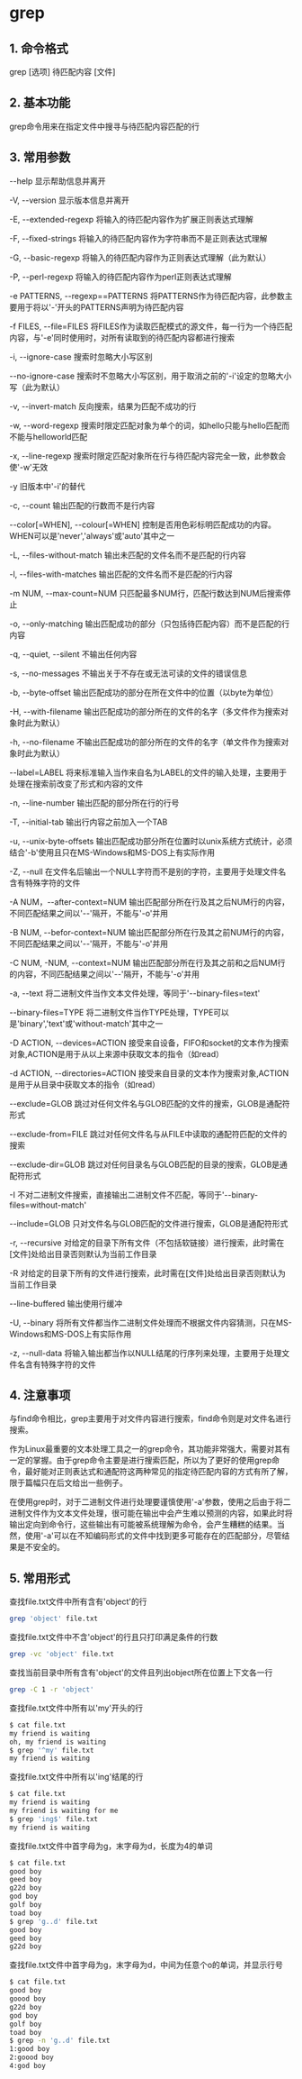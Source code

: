 # grep

## 1. 命令格式

grep [选项] 待匹配内容 [文件]

## 2. 基本功能

grep命令用来在指定文件中搜寻与待匹配内容匹配的行

## 3. 常用参数

--help  显示帮助信息并离开

-V, --version  显示版本信息并离开

-E, --extended-regexp  将输入的待匹配内容作为扩展正则表达式理解

-F, --fixed-strings  将输入的待匹配内容作为字符串而不是正则表达式理解

-G, --basic-regexp  将输入的待匹配内容作为正则表达式理解（此为默认）

-P, --perl-regexp  将输入的待匹配内容作为perl正则表达式理解

-e PATTERNS, --regexp==PATTERNS  将PATTERNS作为待匹配内容，此参数主要用于将以'-'开头的PATTERNS声明为待匹配内容

-f FILES, --file=FILES  将FILES作为读取匹配模式的源文件，每一行为一个待匹配内容，与'-e'同时使用时，对所有读取到的待匹配内容都进行搜索

-i, --ignore-case  搜索时忽略大小写区别

--no-ignore-case  搜索时不忽略大小写区别，用于取消之前的'-i'设定的忽略大小写（此为默认）

-v, --invert-match  反向搜索，结果为匹配不成功的行

-w, --word-regexp  搜索时限定匹配对象为单个的词，如hello只能与hello匹配而不能与helloworld匹配

-x, --line-regexp  搜索时限定匹配对象所在行与待匹配内容完全一致，此参数会使'-w'无效

-y  旧版本中'-i'的替代

-c, --count  输出匹配的行数而不是行内容

--color[=WHEN], --colour[=WHEN]  控制是否用色彩标明匹配成功的内容。WHEN可以是'never','always'或'auto'其中之一

-L, --files-without-match  输出未匹配的文件名而不是匹配的行内容

-l, --files-with-matches  输出匹配的文件名而不是匹配的行内容

-m NUM, --max-count=NUM  只匹配最多NUM行，匹配行数达到NUM后搜索停止

-o, --only-matching  输出匹配成功的部分（只包括待匹配内容）而不是匹配的行内容

-q, --quiet, --silent  不输出任何内容

-s, --no-messages  不输出关于不存在或无法可读的文件的错误信息

-b, --byte-offset  输出匹配成功的部分在所在文件中的位置（以byte为单位）

-H, --with-filename  输出匹配成功的部分所在的文件的名字（多文件作为搜索对象时此为默认）

-h, --no-filename   不输出匹配成功的部分所在的文件的名字（单文件作为搜索对象时此为默认）

--label=LABEL  将来标准输入当作来自名为LABEL的文件的输入处理，主要用于处理在搜索前改变了形式和内容的文件

-n, --line-number  输出匹配的部分所在行的行号

-T, --initial-tab  输出行内容之前加入一个TAB

-u, --unix-byte-offsets  输出匹配成功部分所在位置时以unix系统方式统计，必须结合'-b'使用且只在MS-Windows和MS-DOS上有实际作用

-Z, --null  在文件名后输出一个NULL字符而不是别的字符，主要用于处理文件名含有特殊字符的文件

-A NUM，--after-context=NUM  输出匹配部分所在行及其之后NUM行的内容，不同匹配结果之间以'--'隔开，不能与'-o'并用

-B NUM, --befor-context=NUM 输出匹配部分所在行及其之前NUM行的内容，不同匹配结果之间以'--'隔开，不能与'-o'并用

-C NUM, -NUM, --context=NUM 输出匹配部分所在行及其之前和之后NUM行的内容，不同匹配结果之间以'--'隔开，不能与'-o'并用

-a, --text  将二进制文件当作文本文件处理，等同于'--binary-files=text'

--binary-files=TYPE  将二进制文件当作TYPE处理，TYPE可以是'binary','text'或'without-match'其中之一

-D ACTION, --devices=ACTION  接受来自设备，FIFO和socket的文本作为搜索对象,ACTION是用于从以上来源中获取文本的指令（如read）

-d ACTION, --directories=ACTION  接受来自目录的文本作为搜索对象,ACTION是用于从目录中获取文本的指令（如read）

--exclude=GLOB  跳过对任何文件名与GLOB匹配的文件的搜索，GLOB是通配符形式

--exclude-from=FILE  跳过对任何文件名与从FILE中读取的通配符匹配的文件的搜索

--exclude-dir=GLOB  跳过对任何目录名与GLOB匹配的目录的搜索，GLOB是通配符形式

-I  不对二进制文件搜索，直接输出二进制文件不匹配，等同于'--binary-files=without-match'

--include=GLOB  只对文件名与GLOB匹配的文件进行搜索，GLOB是通配符形式

-r, --recursive  对给定的目录下所有文件（不包括软链接）进行搜索，此时需在[文件]处给出目录否则默认为当前工作目录

-R  对给定的目录下所有的文件进行搜索，此时需在[文件]处给出目录否则默认为当前工作目录

--line-buffered  输出使用行缓冲

-U, --binary  将所有文件都当作二进制文件处理而不根据文件内容猜测，只在MS-Windows和MS-DOS上有实际作用

-z, --null-data  将输入输出都当作以NULL结尾的行序列来处理，主要用于处理文件名含有特殊字符的文件

## 4. 注意事项

与find命令相比，grep主要用于对文件内容进行搜索，find命令则是对文件名进行搜索。

作为Linux最重要的文本处理工具之一的grep命令，其功能非常强大，需要对其有一定的掌握。由于grep命令主要是进行搜索匹配，所以为了更好的使用grep命令，最好能对正则表达式和通配符这两种常见的指定待匹配内容的方式有所了解，限于篇幅只在后文给出一些例子。

在使用grep时，对于二进制文件进行处理要谨慎使用'-a'参数，使用之后由于将二进制文件作为文本文件处理，很可能在输出中会产生难以预测的内容，如果此时将输出定向到命令行，这些输出有可能被系统理解为命令，会产生糟糕的结果。当然，使用'-a'可以在不知编码形式的文件中找到更多可能存在的匹配部分，尽管结果是不安全的。

## 5. 常用形式

查找file.txt文件中所有含有'object'的行

```bash
grep 'object' file.txt
```

查找file.txt文件中不含'object'的行且只打印满足条件的行数

```bash
grep -vc 'object' file.txt
```

查找当前目录中所有含有'object'的文件且列出object所在位置上下文各一行

```bash
grep -C 1 -r 'object'
```

查找file.txt文件中所有以'my'开头的行

```bash
$ cat file.txt
my friend is waiting
oh, my friend is waiting
$ grep '^my' file.txt
my friend is waiting
```

查找file.txt文件中所有以'ing'结尾的行

```bash
$ cat file.txt
my friend is waiting
my friend is waiting for me
$ grep 'ing$' file.txt
my friend is waiting
```

查找file.txt文件中首字母为g，末字母为d，长度为4的单词

```bash
$ cat file.txt
good boy
geed boy
g22d boy
god boy
golf boy
toad boy
$ grep 'g..d' file.txt
good boy
geed boy
g22d boy
```

查找file.txt文件中首字母为g，末字母为d，中间为任意个o的单词，并显示行号

```bash
$ cat file.txt
good boy
goood boy
g22d boy
god boy
golf boy
toad boy
$ grep -n 'g..d' file.txt
1:good boy
2:goood boy
4:god boy
```
